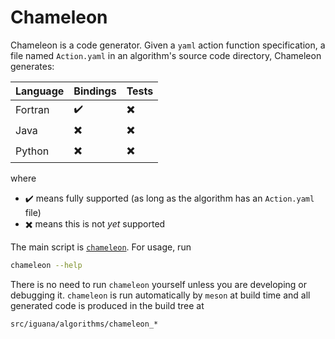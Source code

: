 # Chameleon

Chameleon is a code generator. Given a `yaml` action function specification,
a file named `Action.yaml` in an algorithm's source code directory, Chameleon
generates:

| Language | Bindings                 | Tests                    |
| ---      | ---                      | ---                      |
| Fortran  | :heavy_check_mark:       | :heavy_multiplication_x: |
| Java     | :heavy_multiplication_x: | :heavy_multiplication_x: |
| Python   | :heavy_multiplication_x: | :heavy_multiplication_x: |

where
- :heavy_check_mark: means fully supported (as long as the algorithm has an `Action.yaml` file)
- :heavy_multiplication_x: means this is not _yet_ supported

The main script is [`chameleon`](chameleon). For usage, run
```bash
chameleon --help
```
There is no need to run `chameleon` yourself unless you are developing or debugging it.
`chameleon` is run automatically by `meson` at build time and all generated
code is produced in the build tree at
```
src/iguana/algorithms/chameleon_*
```
